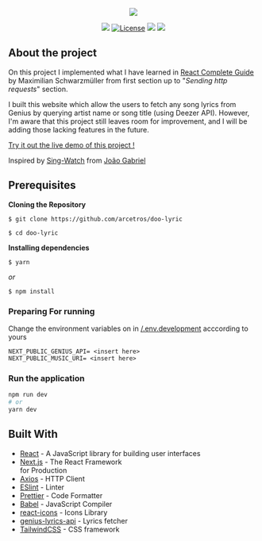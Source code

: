 <p align="center"><img src="https://i.postimg.cc/1tXXkbsX/logo-png.png"></p>

<p align="center">
<img src="https://img.shields.io/badge/-beta-gold">
<a href="https://github.com/arcetros/doo-lyric/blob/main/LICENSE.md" target="_blank"><img alt="License" src="https://img.shields.io/github/license/arcetros/doo-lyric?color=37bf5d"></a>
<img src="https://img.shields.io/github/languages/top/arcetros/doo-lyric">
<img src="https://img.shields.io/github/checks-status/arcetros/doo-lyric/main">
</p>

## About the project

On this project I implemented what I have learned in [React Complete Guide](https://www.udemy.com/course/react-the-complete-guide-incl-redux/) by Maximilian Schwarzmüller from first section up to "_Sending http requests_" section.

I built this website which allow the users to fetch any song lyrics from Genius by querying artist name or song title (using Deezer API). However, I'm aware that this project still leaves room for improvement, and I will be adding those lacking features in the future.

[Try it out the live demo of this project !](https://doo-lyric.vercel.app/)

Inspired by [Sing-Watch](https://github.com/JoaoGabriel-Lima/SingWatch) from [João Gabriel](https://github.com/JoaoGabriel-Lima)

## Prerequisites

**Cloning the Repository**

```
$ git clone https://github.com/arcetros/doo-lyric

$ cd doo-lyric
```

**Installing dependencies**

```
$ yarn
```

_or_

```
$ npm install

```

### Preparing For running

Change the environment variables on in [/.env.development](https://github.com/arcetros/doo-lyric/blob/main/.env.development) acccording to yours

```
NEXT_PUBLIC_GENIUS_API= <insert here>
NEXT_PUBLIC_MUSIC_URI= <insert here>
```

### Run the application

```bash
npm run dev
# or
yarn dev
```

## Built With

- [React](https://reactjs.org/) - A JavaScript library for building user interfaces
- [Next.js](https://nextjs.org/) - The React Framework  
  for Production
- [Axios](https://github.com/axios/axios) - HTTP Client
- [ESlint](https://eslint.org/) - Linter
- [Prettier](https://prettier.io/) - Code Formatter
- [Babel](https://babeljs.io/) - JavaScript Compiler
- [react-icons](https://react-icons.github.io/react-icons/) - Icons Library
- [genius-lyrics-api](https://www.npmjs.com/package/genius-lyrics-api) - Lyrics fetcher
- [TailwindCSS](https://tailwindcss.com/) - CSS framework
